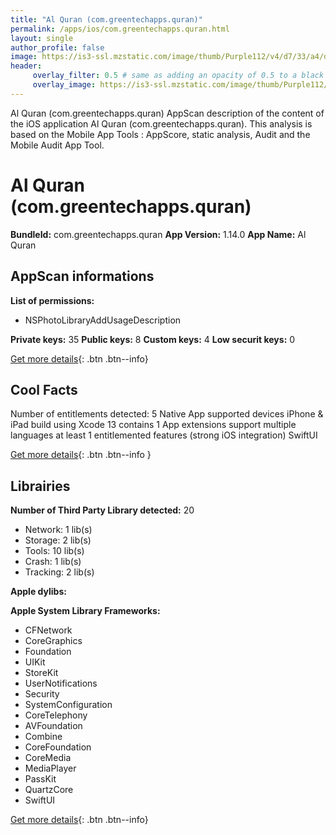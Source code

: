 ```yaml
---
title: "Al Quran (com.greentechapps.quran)"
permalink: /apps/ios/com.greentechapps.quran.html
layout: single
author_profile: false
image: https://is3-ssl.mzstatic.com/image/thumb/Purple112/v4/d7/33/a4/d733a41f-2d6b-78f2-d1d8-bcff2bece5c5/AppIcon-0-1x_U007emarketing-0-10-0-sRGB-85-220.png/512x512bb.jpg
header: 
     overlay_filter: 0.5 # same as adding an opacity of 0.5 to a black background
     overlay_image: https://is3-ssl.mzstatic.com/image/thumb/Purple112/v4/d7/33/a4/d733a41f-2d6b-78f2-d1d8-bcff2bece5c5/AppIcon-0-1x_U007emarketing-0-10-0-sRGB-85-220.png/512x512bb.jpg
---
```

Al Quran (com.greentechapps.quran) AppScan description of the content of the iOS application Al Quran (com.greentechapps.quran). This analysis is based on the Mobile App Tools : AppScore, static analysis, Audit and the Mobile Audit App Tool.

# Al Quran (com.greentechapps.quran)

**BundleId:** com.greentechapps.quran
**App Version:** 1.14.0
**App Name:** Al Quran


## AppScan informations 

**List of permissions:** 
- NSPhotoLibraryAddUsageDescription
  
  
**Private keys:** 35
**Public keys:** 8
**Custom keys:** 4
**Low securit keys:** 0
  
[Get more details](/pricing.html){: .btn .btn--info}

## Cool Facts

Number of entitlements detected: 5
Native App
supported devices iPhone & iPad
build using Xcode 13
contains 1 App extensions
support multiple languages
at least 1 entitlemented features (strong iOS integration)
SwiftUI
  
[Get more details](/pricing.html){: .btn .btn--info }

## Librairies 
**Number of Third Party Library detected:** 20
- Network: 1 lib(s)
- Storage: 2 lib(s)
- Tools: 10 lib(s)
- Crash: 1 lib(s)
- Tracking: 2 lib(s)


**Apple dylibs:**


**Apple System Library Frameworks:**
- CFNetwork
- CoreGraphics
- Foundation
- UIKit
- StoreKit
- UserNotifications
- Security
- SystemConfiguration
- CoreTelephony
- AVFoundation
- Combine
- CoreFoundation
- CoreMedia
- MediaPlayer
- PassKit
- QuartzCore
- SwiftUI


  
[Get more details](/pricing.html){: .btn .btn--info}

